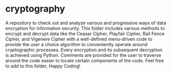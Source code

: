 # cryptography
A repository to check out and analyze various and progressive ways of data encryption for information security.
This folder includes various methods to encrypt and decrypt data like the Ceasar Cipher, Playfair Cipher, Rail Fence Cipher, and Vigenere Cipher with a well-defined menu-driven code to provide the user a choice algorithm to conveniently operate around cryptographic processes. 
Every encryption and its subsequent decryption is achieved using Python.
Comments are provided for the user to traverse around the code easier to locate certain components of the code.
Feel free to add to this folder, Happy Coding!
